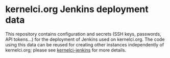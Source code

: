 kernelci.org Jenkins deployment data
====================================

This repository contains configuration and secrets (SSH keys, passwords, API
tokens...) for the deployment of Jenkins used on kernelci.org.  The code using
this data can be reused for creating other instances independently of
kernelci.org; please see
[kernelci-jenkins](https://github.com/gctucker/kernelci-jenkins.git) for more
details.
